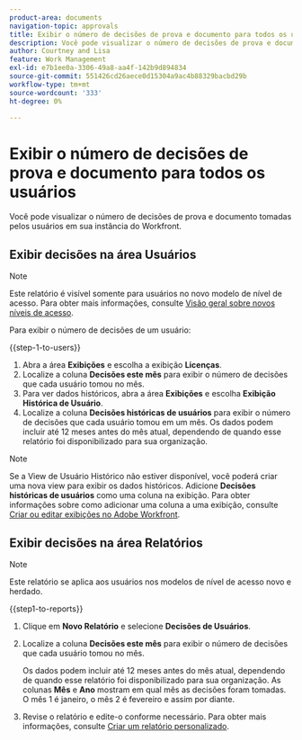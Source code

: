 ```yaml
---
product-area: documents
navigation-topic: approvals
title: Exibir o número de decisões de prova e documento para todos os usuários
description: Você pode visualizar o número de decisões de prova e documento tomadas pelos usuários em sua instância do Workfront.
author: Courtney and Lisa
feature: Work Management
exl-id: e7b1ee0a-3306-49a8-aa4f-142b9d894834
source-git-commit: 551426cd26aece0d15304a9ac4b88329bacbd29b
workflow-type: tm+mt
source-wordcount: '333'
ht-degree: 0%

---
```



# Exibir o número de decisões de prova e documento para todos os usuários

Você pode visualizar o número de decisões de prova e documento tomadas pelos usuários em sua instância do Workfront.

## Exibir decisões na área Usuários

>[!NOTE]
>
>Este relatório é visível somente para usuários no novo modelo de nível de acesso. Para obter mais informações, consulte [Visão geral sobre novos níveis de acesso](/help/quicksilver/administration-and-setup/add-users/how-access-levels-work/access-level-overview.md).

Para exibir o número de decisões de um usuário:

{{step-1-to-users}}

1. Abra a área **Exibições** e escolha a exibição **Licenças**.
1. Localize a coluna **Decisões este mês** para exibir o número de decisões que cada usuário tomou no mês.
1. Para ver dados históricos, abra a área **Exibições** e escolha **Exibição Histórica de Usuário**.
1. Localize a coluna **Decisões históricas de usuários** para exibir o número de decisões que cada usuário tomou em um mês. Os dados podem incluir até 12 meses antes do mês atual, dependendo de quando esse relatório foi disponibilizado para sua organização.

>[!NOTE]
>
>Se a View de Usuário Histórico não estiver disponível, você poderá criar uma nova view para exibir os dados históricos. Adicione **Decisões históricas de usuários** como uma coluna na exibição. Para obter informações sobre como adicionar uma coluna a uma exibição, consulte [Criar ou editar exibições no Adobe Workfront](/help/quicksilver/reports-and-dashboards/reports/reporting-elements/create-edit-views.md).


## Exibir decisões na área Relatórios

>[!NOTE]
>
>Este relatório se aplica aos usuários nos modelos de nível de acesso novo e herdado.

{{step1-to-reports}}

1. Clique em **Novo Relatório** e selecione **Decisões de Usuários**.
1. Localize a coluna **Decisões este mês** para exibir o número de decisões que cada usuário tomou no mês.

   Os dados podem incluir até 12 meses antes do mês atual, dependendo de quando esse relatório foi disponibilizado para sua organização. As colunas **Mês** e **Ano** mostram em qual mês as decisões foram tomadas. O mês 1 é janeiro, o mês 2 é fevereiro e assim por diante.

1. Revise o relatório e edite-o conforme necessário. Para obter mais informações, consulte [Criar um relatório personalizado](/help/quicksilver/reports-and-dashboards/reports/creating-and-managing-reports/create-custom-report.md).

